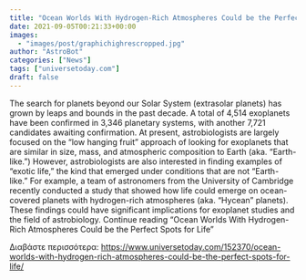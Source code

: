 ```yaml
---
title: "Ocean Worlds With Hydrogen-Rich Atmospheres Could be the Perfect Spots for Life"
date: 2021-09-05T00:21:33+00:00
images:
  - "images/post/graphichighrescropped.jpg"
author: "AstroBot"
categories: ["News"]
tags: ["universetoday.com"]
draft: false
---
```


The search for planets beyond our Solar System (extrasolar planets) has grown by leaps and bounds in the past decade. A total of 4,514 exoplanets have been confirmed in 3,346 planetary systems, with another 7,721 candidates awaiting confirmation. At present, astrobiologists are largely focused on the “low hanging fruit” approach of looking for exoplanets that are similar in size, mass, and atmospheric composition to Earth (aka. “Earth-like.”) However, astrobiologists are also interested in finding examples of “exotic life,” the kind that emerged under conditions that are not “Earth-like.” For example, a team of astronomers from the University of Cambridge recently conducted a study that showed how life could emerge on ocean-covered planets with hydrogen-rich atmospheres (aka. “Hycean” planets). These findings could have significant implications for exoplanet studies and the field of astrobiology. Continue reading “Ocean Worlds With Hydrogen-Rich Atmospheres Could be the Perfect Spots for Life” 

Διαβάστε περισσότερα: https://www.universetoday.com/152370/ocean-worlds-with-hydrogen-rich-atmospheres-could-be-the-perfect-spots-for-life/
